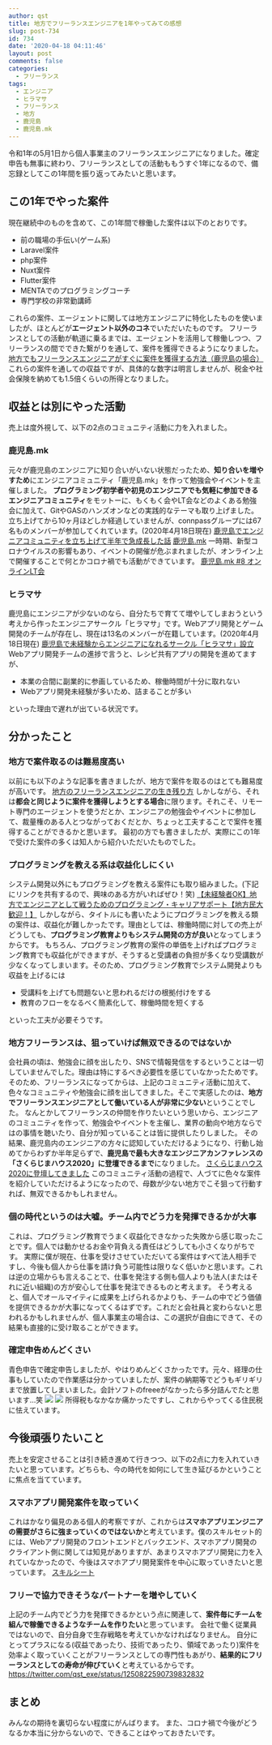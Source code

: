 ```yaml
---
author: qst
title: 地方でフリーランスエンジニアを1年やってみての感想
slug: post-734
id: 734
date: '2020-04-18 04:11:46'
layout: post
comments: false
categories:
  - フリーランス
tags:
  - エンジニア
  - ヒラマサ
  - フリーランス
  - 地方
  - 鹿児島
  - 鹿児島.mk
---
```


令和1年の5月1日から個人事業主のフリーランスエンジニアになりました。確定申告も無事に終わり、フリーランスとしての活動ももうすぐ1年になるので、備忘録としてこの1年間を振り返ってみたいと思います。

## この1年でやった案件

現在継続中のものを含めて、この1年間で稼働した案件は以下のとおりです。



*   前の職場の手伝い(ゲーム系)
*   Laravel案件
*   php案件
*   Nuxt案件
*   Flutter案件
*   MENTAでのプログラミングコーチ
*   専門学校の非常勤講師


これらの案件、エージェントに関しては地方エンジニアに特化したものを使いましたが、ほとんどが<span class="pinkline" style="font-weight:bold">エージェント以外のコネ</span>でいただいたものです。 フリーランスとしての活動が軌道に乗るまでは、エージェントを活用して稼働しつつ、フリーランスの間でできた繋がりを通して、案件を獲得できるようになりました。 [地方でもフリーランスエンジニアがすぐに案件を獲得する方法（鹿児島の場合）](https://kusutan.com/freelance/433/) これらの案件を通しての収益ですが、具体的な数字は明言しませんが、税金や社会保険を納めても1.5倍くらいの所得となりました。

## 収益とは別にやった活動

売上は度外視して、以下の2点のコミュニティ活動に力を入れました。

### 鹿児島.mk

元々が鹿児島のエンジニアに知り合いがいない状態だったため、<span class="pinkline" style="font-weight:bold">知り合いを増やすため</span>にエンジニアコミュニティ「鹿児島.mk」を作って勉強会やイベントを主催しました。 <span class="pinkline" style="font-weight:bold">プログラミング初学者や初見のエンジニアでも気軽に参加できるエンジニアコミュニティ</span>をモットーに、もくもく会やLT会などのよくある勉強会に加えて、<span class="pinkline">GitやGASのハンズオンなどの実践的なテーマ</span>も取り上げました。立ち上げてから10ヶ月ほどしか経過していませんが、connpassグループには67名ものメンバーが参加してくれています。(2020年4月18日現在) [鹿児島でエンジニアコミュニティを立ち上げて半年で急成長した話](https://kusutan.com/engineer/543/) [鹿児島.mk](https://kagoshima-mk.connpass.com/) 一時期、新型コロナウイルスの影響もあり、イベントの開催が危ぶまれましたが、<span class="pinkline">オンライン上で開催</span>することで何とかコロナ禍でも活動ができています。 [鹿児島.mk #8 オンラインLT会](https://kagoshima-mk.connpass.com/event/172646/)

### ヒラマサ

鹿児島にエンジニアが少ないのなら、自分たちで育てて増やしてしまおうという考えから作ったエンジニアサークル「ヒラマサ」です。Webアプリ開発とゲーム開発のチームが存在し、現在は13名のメンバーが在籍しています。(2020年4月18日現在) [鹿児島で未経験からエンジニアになれるサークル「ヒラマサ」設立](https://kusutan.com/hiramasa/344/) Webアプリ開発チームの進捗で言うと、レシピ共有アプリの開発を進めてますが、

*   本業の合間に副業的に参画しているため、稼働時間が十分に取れない
*   Webアプリ開発未経験が多いため、詰まることが多い

といった理由で遅れが出ている状況です。

## 分かったこと

### 地方で案件取るのは難易度高い

以前にも以下のような記事を書きましたが、地方で案件を取るのはとても難易度が高いです。 [地方のフリーランスエンジニアの生き残り方](https://kusutan.com/freelance/248/) しかしながら、それは<span class="pinkline" style="font-weight:bold">都会と同じように案件を獲得しようとする場合</span>に限ります。それこそ、<span class="pinkline">リモート専門のエージェントを使う</span>だとか、<span class="pinkline">エンジニアの勉強会やイベントに参加して、裁量権のある人とつながっておく</span>だとか、ちょっと工夫することで案件を獲得することができるかと思います。 最初の方でも書きましたが、実際にこの1年で受けた案件の多くは知人から紹介いただいたものでした。

### プログラミングを教える系は収益化しにくい

システム開発以外にもプログラミングを教える案件にも取り組みました。(下記にリンクを共有するので、興味のある方がいればぜひ！笑) [【未経験者OK】地方でエンジニアとして戦うためのプログラミング・キャリアサポート【地方民大歓迎！】](https://menta.work/plan/1092) しかしながら、タイトルにも書いたようにプログラミングを教える類の案件は、収益化が難しかったです。理由としては、稼働時間に対しての売上がどうしても、<span class="pinkline" style="font-weight:bold">プログラミング教育よりもシステム開発の方が良い</span>となってしまうからです。 もちろん、プログラミング教育の案件の単価を上げればプログラミング教育でも収益化ができますが、そうすると受講者の負担が多くなり受講数が少なくなってしまいます。そのため、プログラミング教育でシステム開発よりも収益を上げるには

*   受講料を上げても問題ないと思われるだけの根拠付けをする
*   教育のフローをなるべく簡素化して、稼働時間を短くする

といった工夫が必要そうです。

### 地方フリーランスは、狙っていけば無双できるのではないか

会社員の頃は、勉強会に顔を出したり、SNSで情報発信をするということは一切していませんでした。理由は特にするべき必要性を感じていなかったためです。 そのため、フリーランスになってからは、上記のコミュニティ活動に加えて、色々なコミュニティや勉強会に顔を出してきました。そこで実感したのは、<span class="pinkline" style="font-weight:bold">地方でフリーランスエンジニアとして働いている人が非常に少ない</span>ということでした。 なんとかしてフリーランスの仲間を作りたいという思いから、エンジニアのコミュニティを作って、勉強会やイベントを主催し、業界の動向や地方ならではの事情を聴いたり、自分が知っていることは皆に提供したりしました。 その結果、鹿児島内のエンジニアの方々に認知していただけるようになり、行動し始めてからわずか半年足らずで、<span class="pinkline" style="font-weight:bold">鹿児島で最も大きなエンジニアカンファレンスの「さくらじまハウス2020」に登壇できるまで</span>になりました。 [さくらじまハウス2020に登壇してきました](https://kusutan.com/engineer/681/) このコミュニティ活動の過程で、人づてに色々な案件を紹介していただけるようになったので、母数が少ない地方でこそ狙って行動すれば、無双できるかもしれません。

### 個の時代というのは大嘘。チーム内でどう力を発揮できるかが大事

これは、プログラミング教育でうまく収益化できなかった失敗から感じ取ったことです。個人では動かせるお金や背負える責任はどうしても小さくなりがちです。 実際に僕が現在、<span class="pinkline">仕事を受けさせていただいてる案件はすべて法人相手</span>ですし、今後も個人から仕事を請け負う可能性は限りなく低いかと思います。これは逆の立場からも言えることで、仕事を発注する側も個人よりも法人(またはそれに近い組織)の方が安心して仕事を発注できるものと考えます。 そう考えると、<span class="pinkline">個人でオールマイティに成果を上げられるかよりも、チームの中でどう価値を提供できるか</span>が大事になってくるはずです。これだと会社員と変わらないと思われるかもしれませんが、個人事業主の場合は、この選択が自由にできて、その結果も直接的に受け取ることができます。

### 確定申告めんどくさい

青色申告で確定申告しましたが、やはりめんどくさかったです。元々、経理の仕事もしていたので作業感は分かっていましたが、案件の納期等でどうもギリギリまで放置してしまいました。会計ソフトのfreeeがなかったら多分詰んでたと思います…笑 [![](https://www27.a8.net/svt/bgt?aid=191223612673&wid=001&eno=01&mid=s00000013715001041000&mc=1)](https://px.a8.net/svt/ejp?a8mat=35UL30+B4OQWI+2XTQ+674EP) ![](https://www18.a8.net/0.gif?a8mat=35UL30+B4OQWI+2XTQ+674EP) 所得税もなかなか痛かったですし、これからやってくる住民税に怯えています。

## 今後頑張りたいこと

売上を安定させることは引き続き進めて行きつつ、以下の2点に力を入れていきたいと思っています。どちらも、今の時代を如何にして生き延びるかということに焦点を当てています。

### スマホアプリ開発案件を取っていく

これはかなり偏見のある個人的考察ですが、これからは<span class="pinkline" style="font-weight:bold">スマホアプリエンジニアの需要がさらに強まっていくのではないか</span>と考えています。僕のスキルセット的には、Webアプリ開発のフロントエンドとバックエンド、スマホアプリ開発のクライアント側に関しては知見がありますが、あまりスマホアプリ開発に力を入れていなかったので、今後はスマホアプリ開発案件を中心に取っていきたいと思っています。 [スキルシート](https://github.com/qst-exe/Curriculum-Vitae)

### フリーで協力できそうなパートナーを増やしていく

上記のチーム内でどう力を発揮できるかという点に関連して、<span class="pinkline" style="font-weight:bold">案件毎にチームを組んで稼働できるようなチームを作りたい</span>と思っています。 会社で働く従業員ではないので、自分自身で生存戦略を考えていかなければなりません。 自分にとってプラスになる(収益であったり、技術であったり、領域であったり)案件を効率よく取っていくことがフリーランスとしての専門性もあがり、<span class="pinkline" style="font-weight:bold">結果的にフリーランスとしての寿命が伸びていく</span>と考えているからです。 https://twitter.com/qst_exe/status/1250822590739832832

## まとめ

みんなの期待を裏切らない程度にがんばります。 また、コロナ禍で今後がどうなるか本当に分からないので、できることはやっておきたいです。
